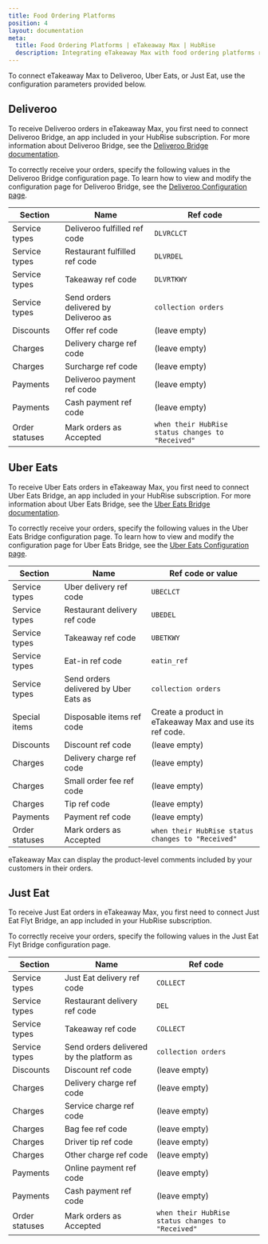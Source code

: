 ```yaml
---
title: Food Ordering Platforms
position: 4
layout: documentation
meta:
  title: Food Ordering Platforms | eTakeaway Max | HubRise
  description: Integrating eTakeaway Max with food ordering platforms requires you to specify particular ref codes in the configuration page of the delivery platform bridge.
---
```


To connect eTakeaway Max to Deliveroo, Uber Eats, or Just Eat, use the configuration parameters provided below.

## Deliveroo

To receive Deliveroo orders in eTakeaway Max, you first need to connect Deliveroo Bridge, an app included in your HubRise
subscription. For more information about Deliveroo Bridge, see the [Deliveroo Bridge documentation](/apps/deliveroo).

To correctly receive your orders, specify the following values in the Deliveroo Bridge configuration page. To learn how
to view and modify the configuration page for Deliveroo Bridge, see
the [Deliveroo Configuration page](/apps/deliveroo/configuration).

| Section        | Name                                  | Ref code                                          |
| -------------- | ------------------------------------- | ------------------------------------------------- |
| Service types  | Deliveroo fulfilled ref code          | `DLVRCLCT`                                        |
| Service types  | Restaurant fulfilled ref code         | `DLVRDEL`                                         |
| Service types  | Takeaway ref code                     | `DLVRTKWY`                                        |
| Service types  | Send orders delivered by Deliveroo as | `collection orders`                               |
| Discounts      | Offer ref code                        | (leave empty)                                     |
| Charges        | Delivery charge ref code              | (leave empty)                                     |
| Charges        | Surcharge ref code                    | (leave empty)                                     |
| Payments       | Deliveroo payment ref code            | (leave empty)                                     |
| Payments       | Cash payment ref code                 | (leave empty)                                     |
| Order statuses | Mark orders as Accepted               | `when their HubRise status changes to "Received"` |

## Uber Eats

To receive Uber Eats orders in eTakeaway Max, you first need to connect Uber Eats Bridge, an app included in your HubRise
subscription. For more information about Uber Eats Bridge, see the [Uber Eats Bridge documentation](/apps/uber-eats).

To correctly receive your orders, specify the following values in the Uber Eats Bridge configuration page. To learn how
to view and modify the configuration page for Uber Eats Bridge, see
the [Uber Eats Configuration page](/apps/uber-eats/configuration).

| Section        | Name                                  | Ref code or value                                       |
| -------------- | ------------------------------------- | ------------------------------------------------------- |
| Service types  | Uber delivery ref code                | `UBECLCT`                                               |
| Service types  | Restaurant delivery ref code          | `UBEDEL`                                                |
| Service types  | Takeaway ref code                     | `UBETKWY`                                               |
| Service types  | Eat-in ref code                       | `eatin_ref`                                             |
| Service types  | Send orders delivered by Uber Eats as | `collection orders`                                     |
| Special items  | Disposable items ref code             | Create a product in eTakeaway Max and use its ref code. |
| Discounts      | Discount ref code                     | (leave empty)                                           |
| Charges        | Delivery charge ref code              | (leave empty)                                           |
| Charges        | Small order fee ref code              | (leave empty)                                           |
| Charges        | Tip ref code                          | (leave empty)                                           |
| Payments       | Payment ref code                      | (leave empty)                                           |
| Order statuses | Mark orders as Accepted               | `when their HubRise status changes to "Received"`       |

eTakeaway Max can display the product-level comments included by your customers in their orders.

## Just Eat

To receive Just Eat orders in eTakeaway Max, you first need to connect Just Eat Flyt Bridge, an app included in your
HubRise subscription.

To correctly receive your orders, specify the following values in the Just Eat Flyt Bridge configuration page.

| Section        | Name                                     | Ref code                                          |
| -------------- | ---------------------------------------- | ------------------------------------------------- |
| Service types  | Just Eat delivery ref code               | `COLLECT`                                         |
| Service types  | Restaurant delivery ref code             | `DEL`                                             |
| Service types  | Takeaway ref code                        | `COLLECT`                                         |
| Service types  | Send orders delivered by the platform as | `collection orders`                               |
| Discounts      | Discount ref code                        | (leave empty)                                     |
| Charges        | Delivery charge ref code                 | (leave empty)                                     |
| Charges        | Service charge ref code                  | (leave empty)                                     |
| Charges        | Bag fee ref code                         | (leave empty)                                     |
| Charges        | Driver tip ref code                      | (leave empty)                                     |
| Charges        | Other charge ref code                    | (leave empty)                                     |
| Payments       | Online payment ref code                  | (leave empty)                                     |
| Payments       | Cash payment ref code                    | (leave empty)                                     |
| Order statuses | Mark orders as Accepted                  | `when their HubRise status changes to "Received"` |

